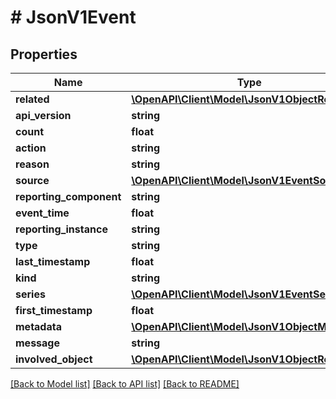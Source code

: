 # # JsonV1Event

## Properties

Name | Type | Description | Notes
------------ | ------------- | ------------- | -------------
**related** | [**\OpenAPI\Client\Model\JsonV1ObjectReference**](JsonV1ObjectReference.md) |  | [optional]
**api_version** | **string** |  | [optional]
**count** | **float** |  | [optional]
**action** | **string** |  | [optional]
**reason** | **string** |  | [optional]
**source** | [**\OpenAPI\Client\Model\JsonV1EventSource**](JsonV1EventSource.md) |  | [optional]
**reporting_component** | **string** |  | [optional]
**event_time** | **float** |  | [optional]
**reporting_instance** | **string** |  | [optional]
**type** | **string** |  | [optional]
**last_timestamp** | **float** |  | [optional]
**kind** | **string** |  | [optional]
**series** | [**\OpenAPI\Client\Model\JsonV1EventSeries**](JsonV1EventSeries.md) |  | [optional]
**first_timestamp** | **float** |  | [optional]
**metadata** | [**\OpenAPI\Client\Model\JsonV1ObjectMeta**](JsonV1ObjectMeta.md) |  | [optional]
**message** | **string** |  | [optional]
**involved_object** | [**\OpenAPI\Client\Model\JsonV1ObjectReference**](JsonV1ObjectReference.md) |  | [optional]

[[Back to Model list]](../../README.md#models) [[Back to API list]](../../README.md#endpoints) [[Back to README]](../../README.md)
